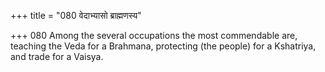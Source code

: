 +++
title = "080 वेदाभ्यासो ब्राह्मणस्य"

+++
080	Among the several occupations the most commendable are, teaching the Veda for a Brahmana, protecting (the people) for a Kshatriya, and trade for a Vaisya.